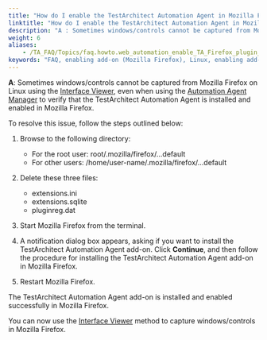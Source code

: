 ```yaml
--- 
title: "How do I enable the TestArchitect Automation Agent in Mozilla Firefox on Linux?"
linktitle: "How do I enable the TestArchitect Automation Agent in Mozilla Firefox on Linux?"
description: "A : Sometimes windows/controls cannot be captured from Mozilla Firefox on Linux using the Interface Viewer , even when using the Automation Agent Manager to verify that the TestArchitect Automation ..."
weight: 6
aliases: 
    - /TA_FAQ/Topics/faq.howto.web_automation_enable_TA_Firefox_plugin_Linux.html
keywords: "FAQ, enabling add-on (Mozilla Firefox), Linux, enabling add-on (Mozilla Firefox), add-on (Mozilla Firefox), enabling, activating add-on (Mozilla Firefox)"
---
```


**A**: Sometimes windows/controls cannot be captured from Mozilla Firefox on Linux using the [Interface Viewer](/user-guide/interface-definitions/the-interface-viewer/), even when using the [Automation Agent Manager](/automation-guide/application-testing/testing-web-and-ria-applications/testing-web-applications/automated-web-testing-with-non-webdriver/preparing-web-browsers/automation-agent-manager) to verify that the TestArchitect Automation Agent is installed and enabled in Mozilla Firefox.

To resolve this issue, follow the steps outlined below:

1.  Browse to the following directory:

    -   For the root user: root/.mozilla/firefox/...default
    -   For other users: /home/user-name/.mozilla/firefox/...default
2.  Delete these three files:

    -   extensions.ini
    -   extensions.sqlite
    -   pluginreg.dat
3.  Start Mozilla Firefox from the terminal.

4.  A notification dialog box appears, asking if you want to install the TestArchitect Automation Agent add-on. Click **Continue**, and then follow the procedure for installing the TestArchitect Automation Agent add-on in Mozilla Firefox.

5.  Restart Mozilla Firefox.


The TestArchitect Automation Agent add-on is installed and enabled successfully in Mozilla Firefox.

You can now use the [Interface Viewer](/user-guide/interface-definitions/the-interface-viewer/) method to capture windows/controls in Mozilla Firefox.


